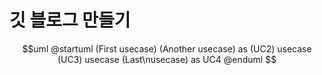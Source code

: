 # 깃 블로그 만들기
$$uml
    @startuml
    (First usecase)
    (Another usecase) as (UC2)
    usecase (UC3)
    usecase (Last\nusecase) as UC4
    @enduml
$$